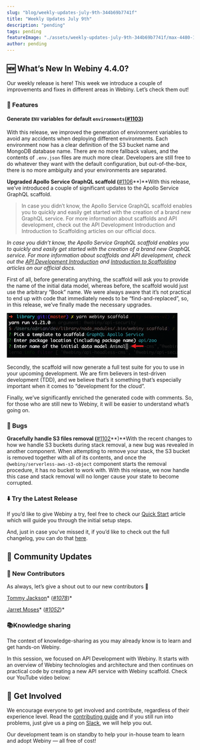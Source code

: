 ```yaml
---
slug: "blog/weekly-updates-july-9th-344b69b7741f"
title: "Weekly Updates July 9th"
description: "pending"
tags: pending
featureImage: "./assets/weekly-updates-july-9th-344b69b7741f/max-4480-13ZrqiZApPv2GBKSJ0jFLWg.png"
author: pending
---
```



## 🆕 What’s New In Webiny 4.4.0?

Our weekly release is here! This week we introduce a couple of improvements and fixes in different areas in Webiny. Let’s check them out!

### 🚀 Features

#### Generate **`ENV`** variables for default **`environments`**(**[#1103](https://github.com/webiny/webiny-js/pull/1103)**)
With this release, we improved the generation of environment variables to avoid any accidents when deploying different environments. Each environment now has a clear definition of the S3 bucket name and MongoDB database name. There are no more fallback values, and the contents of `.env.json` files are much more clear. Developers are still free to do whatever they want with the default configuration, but out-of-the-box, there is no more ambiguity and your environments are separated.

**Upgraded Apollo Service GraphQL scaffold (**[#1106](https://github.com/webiny/webiny-js/pull/1106)**)**With this release, we’ve introduced a couple of significant updates to the Apollo Service GraphQL scaffold.

> In case you didn’t know, the Apollo Service GraphQL scaffold enables you to quickly and easily get started with the creation of a brand new GraphQL service. For more information about scaffolds and API development, check out the API Development Introduction and Introduction to Scaffolding articles on our official docs.

*In case you didn’t know, the Apollo Service GraphQL scaffold enables you to quickly and easily get started with the creation of a brand new GraphQL service. For more information about scaffolds and API development, check out the *[API Development Introduction](https://docs.webiny.com/docs/api-development/plugins-reference)* and *[Introduction to Scaffolding](https://docs.webiny.com/docs/deep-dive/cli/creating-a-scaffold-plugin/#introduction-to-scaffolding)* articles on our official docs.*

First of all, before generating anything, the scaffold will ask you to provide the name of the initial data model, whereas before, the scaffold would just use the arbitrary “Book” name. We were always aware that it’s not practical to end up with code that immediately needs to be “find-and-replaced”, so, in this release, we’ve finally made the necessary upgrades.

![](./assets/weekly-updates-july-9th-344b69b7741f/max-920-0s6Tp2JkxPbIjMDi2.png)

Secondly, the scaffold will now generate a full test suite for you to use in your upcoming development. We are firm believers in test-driven development (TDD), and we believe that’s it something that’s especially important when it comes to “development for the cloud”.

Finally, we’ve significantly enriched the generated code with comments. So, for those who are still new to Webiny, it will be easier to understand what’s going on.

### 🐞 Bugs

**Gracefully handle S3 files removal (**[#1102](https://github.com/webiny/webiny-js/pull/1102)**)**With the recent changes to how we handle S3 buckets during stack removal, a new bug was revealed in another component. When attempting to remove your stack, the S3 bucket is removed together with all of its contents, and once the `@webiny/serverless-aws-s3-object` component starts the removal procedure, it has no bucket to work with. With this release, we now handle this case and stack removal will no longer cause your state to become corrupted.

### ⬇️ Try the Latest Release

If you’d like to give Webiny a try, feel free to check our [Quick Start](https://docs.webiny.com/docs/get-started/quick-start) article which will guide you through the initial setup steps.

And, just in case you’ve missed it, if you’d like to check out the full changelog, you can do that [here](https://github.com/webiny/webiny-js/releases/tag/v4.4.0).

## 🙌 Community Updates

### 👥 New Contributors

As always, let’s give a shout out to our new contributors 👏

[Tommy Jackson](https://github.com/TommyJackson85)* (*[#1078](https://github.com/webiny/webiny-js/pull/1078)*)*

[Jarret Moses](https://github.com/jarretmoses)* (*[#1052](https://github.com/webiny/webiny-js/pull/1052)*)*

### 📚Knowledge sharing

The context of knowledge-sharing as you may already know is to learn and get hands-on Webiny.

In this session, we focused on API Development with Webiny. It starts with an overview of Webiny technologies and architecture and then continues on practical code by creating a new API service with Webiny scaffold. Check our YouTube video below:

## 🤝 Get Involved

We encourage everyone to get involved and contribute, regardless of their experience level. Read the [contributing guide](https://github.com/webiny/webiny-js/blob/master/CONTRIBUTING.md) and if you still run into problems, just give us a ping on [Slack](https://www.webiny.com/slack), we will help you out.

Our development team is on standby to help your in-house team to learn and adopt Webiny — all free of cost!